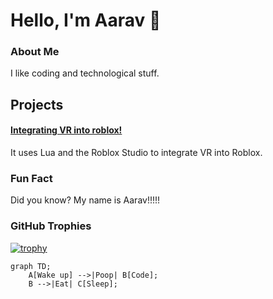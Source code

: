 # Hello, I'm Aarav 👋

### About Me
I like coding and technological stuff.

## Projects
#### [Integrating VR into roblox!](https://github.com/aaravss1/Integrating-VR-controls-in-Roblox)
It uses Lua and the Roblox Studio to integrate VR into Roblox.

### Fun Fact
Did you know? My name is Aarav!!!!!

### GitHub Trophies
[![trophy](https://github-profile-trophy.vercel.app/?username=aaravss1)](https://github.com/ryo-ma/github-profile-trophy)
```mermaid
graph TD;
    A[Wake up] -->|Poop| B[Code];
    B -->|Eat| C[Sleep];
```

